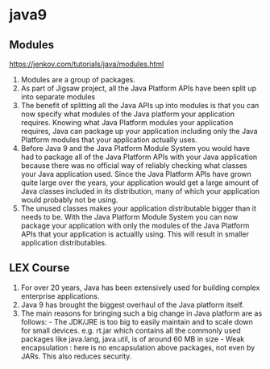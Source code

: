 # java9

## Modules

https://jenkov.com/tutorials/java/modules.html

1) Modules are a group of packages.
2) As part of Jigsaw project, all the Java Platform APIs have been split up into separate modules
3) The benefit of splitting all the Java APIs up into modules is that you can now specify what modules of the Java platform your application requires. 
   Knowing what Java Platform modules your application requires, Java can package up your application including only the Java Platform modules that your application actually uses.
4) Before Java 9 and the Java Platform Module System you would have had to package all of the Java Platform APIs with your Java application because there was no official way of reliably checking what classes your Java application used.
   Since the Java Platform APIs have grown quite large over the years, your application would get a large amount of Java classes included in its distribution, many of which your application would probably not be using.
5) The unused classes makes your application distributable bigger than it needs to be. With the Java Platform Module System you can now package your application with only the modules of the Java Platform APIs that your application is actuallly using.
   This will result in smaller application distributables.
   
   
## LEX Course

1) For over 20 years, Java has been extensively used for building complex enterprise applications.
2) Java 9 has brought the biggest overhaul of the Java platform itself.
3) The main reasons for bringing such a big change in Java platform are as follows:
       - The JDK/JRE is too big to easily maintain and to scale down for small devices.
         e.g. rt.jar which contains all the commonly used packages like java.lang, java.util, is of around 60 MB in size
	   - Weak encapsulation : here is no encapsulation above packages, not even by JARs. This also reduces security.